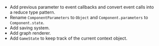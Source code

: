 - Add previous parameter to event callbacks and convert event calls into a reduce type pattern.
- Rename `ComponentParameters` to `Object` and `Component.parameters` to `Component.state`.
- Add saving system.
- Add graph renderer.
- Add `GameState` to keep track of the current context object.